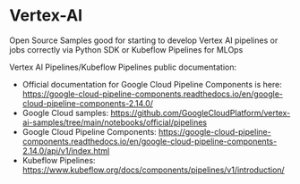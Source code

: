 # Vertex-AI
Open Source Samples good for starting to develop Vertex AI pipelines or jobs correctly via Python SDK or Kubeflow Pipelines for MLOps

Vertex AI Pipelines/Kubeflow Pipelines public documentation:

- Official documentation for Google Cloud Pipeline Components is here: https://google-cloud-pipeline-components.readthedocs.io/en/google-cloud-pipeline-components-2.14.0/
- Google Cloud samples: https://github.com/GoogleCloudPlatform/vertex-ai-samples/tree/main/notebooks/official/pipelines
- Google Cloud Pipeline Components: https://google-cloud-pipeline-components.readthedocs.io/en/google-cloud-pipeline-components-2.14.0/api/v1/index.html
- Kubeflow Pipelines: https://www.kubeflow.org/docs/components/pipelines/v1/introduction/
